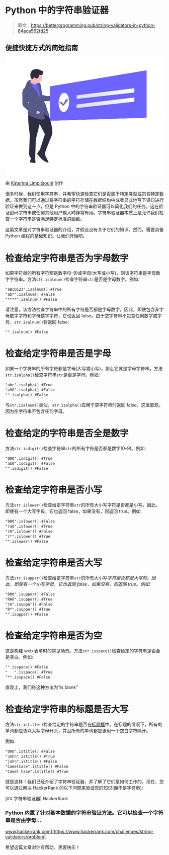 # Python 中的字符串验证器

> 原文：<https://betterprogramming.pub/string-validators-in-python-84aca562fd25>

## 便捷快捷方式的简短指南

![](img/dac4b0bf7ff22220f08ad9e0191b254d.png)

由 [Katerina Limpitsouni](https://twitter.com/ninalimpi) 创作

很多时候，我们使用字符串，并希望快速检查它们是否属于特定类型或包含特定数据。虽然我们可以通过将字符串的字符存储在数据结构中或者显式地写下语句进行验证来做到这一点，但是 Python 中的字符串验证器可以简化我们的任务。这在验证密码字符串或任何其他用户输入时非常有用。字符串验证器本质上是允许我们检查一个字符串是否满足特定标准的函数。

这篇文章是对字符串验证器的介绍，并假设没有关于它们的知识。然而，需要具备 Python 编程的基础知识。让我们开始吧。

# **检查给定字符串是否为字母数字**

如果字符串的所有字符都是数字(0–9)或字母(大写或小写)，则该字符串是字母数字字符串。方法`str.isalnum()`检查字符串`str`是否是字母数字。例如:

```
"aBcD123".isalnum() #True
"ab*".isalnum() #False
"****".isalnum() #False
```

请注意，该方法检查字符串中的所有字符是否都是字母数字。因此，即使包含非字母数字字符和字母数字字符，它也返回 false。由于空字符串不包含任何数字或字母，`str.isalnum()`将返回 false:

```
"".isalnum() #False
```

# **检查给定字符串是否是字母**

如果一个字符串的所有字符都是字母(大写或小写)，那么它就是字母字符串。方法`str.isalpha()`检查字符串`str`是否是字母。例如:

```
"abc".isalpha() #True 
"a98".isalpha() #False
"".isalpha() #False
```

与`str.isalnum()`类似，`str.isalpha()`应用于空字符串时返回 false。这很直观，因为空字符串不包含任何字母。

# 检查给定的字符串是否全是数字

方法`str.isdigit()`检查字符串`str`的所有字符是否都是数字(0–9)。例如:

```
"000".isdigit() #True
"ab0".isdigit() #False
"".isdigit() #False
```

# **检查给定字符串是否小写**

方法`str.islower()`检查给定字符串`str`的所有大小写字符是否都是小写。因此，即使有一个大写字母，它也返回 false，如果没有，则返回 true。例如:

```
"000".islower() #False 
"ra8".islower() #True
"rA".islower() #False
"r*".islower() #True
"".islower() #False
```

# **检查给定字符串是否大写**

方法`str.isupper()`检查给定字符串`str`的所有大小写*字符是否都是大写的。因此，即使有一个小写字母，它也返回 false，如果没有，则返回 true。例如:*

```
"000".isupper() #False 
"RA8".isupper() #True
"rA".isupper() #False
"R*".isupper() #True
"".isupper() #False
```

# **检查给定字符串是否为空**

这是构建 web 表单时的常见场景。方法`str.isspace()`检查给定的字符串是否全是空白。例如:

```
"".isspace() #False
"   ".isspace() #True
"*".isspace() #False
```

直观上，我们称这种方法为“is blank”

# **检查给定字符串的标题是否大写**

方法`str.istitle()`检查给定的字符串是否在[标题框](https://titlecase.com/)中。在标题的情况下，所有的单词都应该以大写字母开头，并且所有的单词都应该用一个空白字符隔开。

例如:

```
"000".istitle() #False
"John".istitle() #True
"john".istitle() #False
"CamelCase".istitle() #False
"Camel Case".istitle() #True 
```

就是这样！我们已经介绍了字符串验证器，并了解了它们是如何工作的。现在，您可以通过解决 HackerRank 的以下问题来验证您的知识(而不是字符串):

[](https://www.hackerrank.com/challenges/string-validators/problem) [## 字符串验证器| HackerRank

### Python 内置了针对基本数据的字符串验证方法。它可以检查一个字符串是否由字母…

www.hackerrank.com](https://www.hackerrank.com/challenges/string-validators/problem) 

希望这篇文章对你有帮助。黑客快乐！